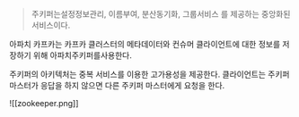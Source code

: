 

> 주키퍼는설정정보관리, 이름부여, 분산동기화, 그룹서비스 를 제공하는 중앙화된 서비스이다.

아파치 카프카는 카프카 클러스터의 메타데이터와 컨슈머 클라이언트에 대한 정보를 저장하기 위해 아파치주키퍼를사용한다.

주키퍼의 아키텍처는 중복 서비스를 이용한 고가용성을 제공한다. 클라이언트는 주키퍼 마스터가 응답을 하지 않으면 다른 주키퍼 마스터에게 요청을 한다.

![[zookeeper.png]]